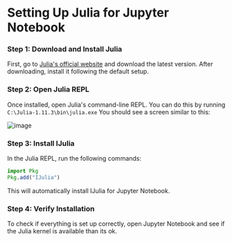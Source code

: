 # Setting Up Julia for Jupyter Notebook

### Step 1: Download and Install Julia  
First, go to [Julia's official website](https://julialang.org/downloads/) and download the latest version. After downloading, install it following the default setup.  

### Step 2: Open Julia REPL  
Once installed, open Julia's command-line REPL. You can do this by running `C:\Julia-1.11.3\bin\julia.exe` You should see a screen similar to this:  

![image](https://github.com/user-attachments/assets/4775ef0d-a6b4-4ab3-a8dd-d7a9da7b4df6)


### Step 3: Install IJulia  
In the Julia REPL, run the following commands:  
```julia
import Pkg
Pkg.add("IJulia")
```
This will automatically install IJulia for Jupyter Notebook.

### Step 4: Verify Installation
To check if everything is set up correctly, open Jupyter Notebook and see if the Julia kernel is available than its ok.
